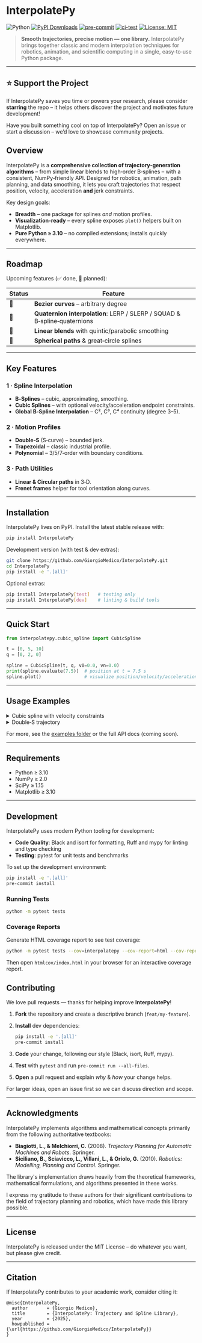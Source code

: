 # InterpolatePy

![Python](https://img.shields.io/badge/python-3.10+-blue)
[![PyPI Downloads](https://static.pepy.tech/badge/interpolatepy)](https://pepy.tech/projects/interpolatepy)
[![pre-commit](https://github.com/GiorgioMedico/InterpolatePy/actions/workflows/pre-commit.yml/badge.svg)](https://github.com/GiorgioMedico/InterpolatePy/actions/workflows/pre-commit.yml)
[![ci-test](https://github.com/GiorgioMedico/InterpolatePy/actions/workflows/test.yml/badge.svg)](https://github.com/GiorgioMedico/InterpolatePy/actions/workflows/test.yml)
[![License: MIT](https://img.shields.io/badge/License-MIT-yellow.svg)](https://opensource.org/licenses/MIT)

> **Smooth trajectories, precise motion — one library.**
> InterpolatePy brings together classic and modern interpolation techniques for robotics, animation, and scientific computing in a single, easy‑to‑use Python package.

---

## ⭐️ Support the Project

If InterpolatePy saves you time or powers your research, please consider **starring** the repo – it helps others discover the project and motivates future development!


Have you built something cool on top of InterpolatePy? Open an issue or start a discussion – we’d love to showcase community projects.


## Overview

InterpolatePy is a **comprehensive collection of trajectory‑generation algorithms** – from simple linear blends to high‑order B‑splines – with a consistent, NumPy‑friendly API. Designed for robotics, animation, path planning, and data smoothing, it lets you craft trajectories that respect position, velocity, acceleration **and** jerk constraints.

Key design goals:

* **Breadth** – one package for splines *and* motion profiles.
* **Visualization‑ready** – every spline exposes `plot()` helpers built on Matplotlib.
* **Pure Python ≥ 3.10** – no compiled extensions; installs quickly everywhere.

---

## Roadmap

Upcoming features (✅ done, 🚧 planned):

| Status | Feature                                                                   |
| ------ | ------------------------------------------------------------------------- |
| 🚧     | **Bezier curves** – arbitrary degree                                      |
| 🚧     | **Quaternion interpolation**: LERP / SLERP / SQUAD & B‑spline‑quaternions |
| 🚧     | **Linear blends** with quintic/parabolic smoothing                        |
| 🚧     | **Spherical paths** & great‑circle splines                                |

---

## Key Features

### 1 · Spline Interpolation

* **B‑Splines** – cubic, approximating, smoothing.
* **Cubic Splines** – with optional velocity/acceleration endpoint constraints.
* **Global B‑Spline Interpolation** – C², C³, C⁴ continuity (degree 3–5).

### 2 · Motion Profiles

* **Double‑S** (S‑curve) – bounded jerk.
* **Trapezoidal** – classic industrial profile.
* **Polynomial** – 3/5/7‑order with boundary conditions.

### 3 · Path Utilities

* **Linear & Circular paths** in 3‑D.
* **Frenet frames** helper for tool orientation along curves.

---

## Installation

InterpolatePy lives on PyPI. Install the latest stable release with:

```bash
pip install InterpolatePy
```

Development version (with test & dev extras):

```bash
git clone https://github.com/GiorgioMedico/InterpolatePy.git
cd InterpolatePy
pip install -e '.[all]'
```

Optional extras:

```bash
pip install InterpolatePy[test]   # testing only
pip install InterpolatePy[dev]    # linting & build tools
```

---

## Quick Start

```python
from interpolatepy.cubic_spline import CubicSpline

t = [0, 5, 10]
q = [0, 2, 0]

spline = CubicSpline(t, q, v0=0.0, vn=0.0)
print(spline.evaluate(7.5))  # position at t = 7.5 s
spline.plot()                # visualize position/velocity/acceleration
```

---

## Usage Examples

<details>
<summary>Cubic spline with velocity constraints</summary>

```python
from interpolatepy.cubic_spline import CubicSpline

t_points = [0.0, 5.0, 7.0, 10.0]
q_points = [1.0, 3.0, -1.0, 2.0]

s = CubicSpline(t_points, q_points, v0=1.0, vn=0.0)
position = s.evaluate(6.0)
```

</details>

<details>
<summary>Double‑S trajectory</summary>

```python
from interpolatepy.double_s import DoubleSTrajectory, StateParams, TrajectoryBounds

state  = StateParams(q_0=0, q_1=10, v_0=0, v_1=0)
bounds = TrajectoryBounds(v_bound=5, a_bound=10, j_bound=30)
traj   = DoubleSTrajectory(state, bounds)
```

</details>

For more, see the [examples folder](examples/) or the full API docs (coming soon).

---

## Requirements

* Python ≥ 3.10
* NumPy ≥ 2.0
* SciPy ≥ 1.15
* Matplotlib ≥ 3.10

---

## Development

InterpolatePy uses modern Python tooling for development:

* **Code Quality**: Black and isort for formatting, Ruff and mypy for linting and type checking
* **Testing**: pytest for unit tests and benchmarks

To set up the development environment:

```bash
pip install -e '.[all]'
pre-commit install
```

### Running Tests

```bash
python -m pytest tests
```

### Coverage Reports

Generate HTML coverage report to see test coverage:

```bash
python -m pytest tests --cov=interpolatepy --cov-report=html --cov-report=term
```

Then open `htmlcov/index.html` in your browser for an interactive coverage report.

## Contributing

We love pull requests — thanks for helping improve **InterpolatePy**!

1. **Fork** the repository and create a descriptive branch (`feat/my-feature`).
2. **Install** dev dependencies:

   ```bash
   pip install -e '.[all]'
   pre-commit install
   ```
3. **Code** your change, following our style (Black, isort, Ruff, mypy).
4. **Test** with `pytest` and run `pre-commit run --all-files`.
5. **Open** a pull request and explain *why* & *how* your change helps.

For larger ideas, open an issue first so we can discuss direction and scope.

---

## Acknowledgments

InterpolatePy implements algorithms and mathematical concepts primarily from the following authoritative textbooks:

* **Biagiotti, L., & Melchiorri, C.** (2008). *Trajectory Planning for Automatic Machines and Robots*. Springer.
* **Siciliano, B., Sciavicco, L., Villani, L., & Oriolo, G.** (2010). *Robotics: Modelling, Planning and Control*. Springer.

The library's implementation draws heavily from the theoretical frameworks, mathematical formulations, and algorithms presented in these works.

I express my gratitude to these authors for their significant contributions to the field of trajectory planning and robotics, which have made this library possible.

---

## License

InterpolatePy is released under the MIT License – do whatever you want, but please give credit.

---

## Citation

If InterpolatePy contributes to your academic work, consider citing it:

```text
@misc{InterpolatePy,
  author       = {Giorgio Medico},
  title        = {InterpolatePy: Trajectory and Spline Library},
  year         = {2025},
  howpublished = {\url{https://github.com/GiorgioMedico/InterpolatePy}}
}
```
